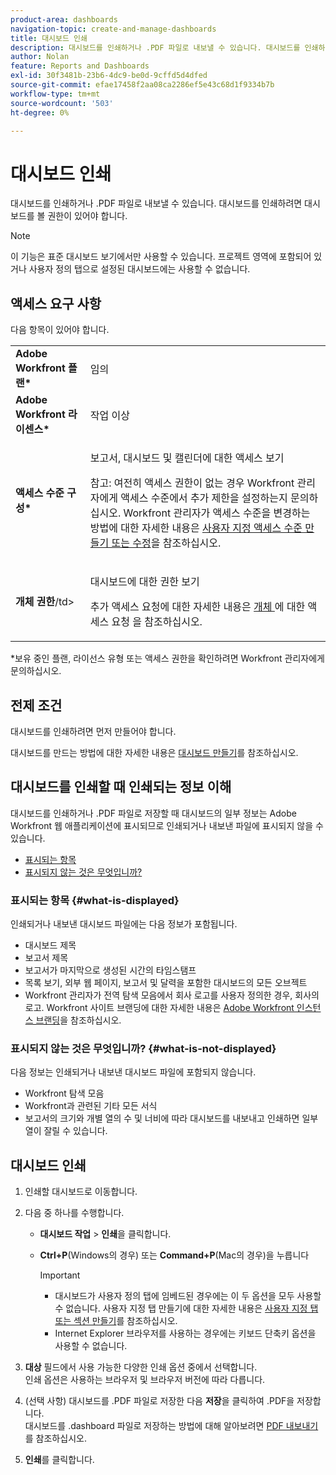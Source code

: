```yaml
---
product-area: dashboards
navigation-topic: create-and-manage-dashboards
title: 대시보드 인쇄
description: 대시보드를 인쇄하거나 .PDF 파일로 내보낼 수 있습니다. 대시보드를 인쇄하려면 대시보드를 볼 권한이 있어야 합니다.
author: Nolan
feature: Reports and Dashboards
exl-id: 30f3481b-23b6-4dc9-be0d-9cffd5d4dfed
source-git-commit: efae17458f2aa08ca2286ef5e43c68d1f9334b7b
workflow-type: tm+mt
source-wordcount: '503'
ht-degree: 0%

---
```


# 대시보드 인쇄

대시보드를 인쇄하거나 .PDF 파일로 내보낼 수 있습니다. 대시보드를 인쇄하려면 대시보드를 볼 권한이 있어야 합니다.

>[!NOTE]
>
>이 기능은 표준 대시보드 보기에서만 사용할 수 있습니다. 프로젝트 영역에 포함되어 있거나 사용자 정의 탭으로 설정된 대시보드에는 사용할 수 없습니다.

## 액세스 요구 사항

다음 항목이 있어야 합니다.

<table style="table-layout:auto"> 
 <col> 
 <col> 
 <tbody> 
  <tr> 
   <td role="rowheader"><strong>Adobe Workfront 플랜*</strong></td> 
   <td> <p>임의</p> </td> 
  </tr> 
  <tr> 
   <td role="rowheader"><strong>Adobe Workfront 라이센스*</strong></td> 
   <td> <p>작업 이상</p> </td> 
  </tr> 
  <tr> 
   <td role="rowheader"><strong>액세스 수준 구성*</strong></td> 
   <td> <p>보고서, 대시보드 및 캘린더에 대한 액세스 보기</p> <p>참고: 여전히 액세스 권한이 없는 경우 Workfront 관리자에게 액세스 수준에서 추가 제한을 설정하는지 문의하십시오. Workfront 관리자가 액세스 수준을 변경하는 방법에 대한 자세한 내용은 <a href="../../../administration-and-setup/add-users/configure-and-grant-access/create-modify-access-levels.md" class="MCXref xref">사용자 지정 액세스 수준 만들기 또는 수정</a>을 참조하십시오.</p> </td> 
  </tr> 
  <tr> 
   <td role="rowheader"><strong>개체 권한</strong>/td&gt; 
   <td> <p>대시보드에 대한 권한 보기</p> <p>추가 액세스 요청에 대한 자세한 내용은 <a href="../../../workfront-basics/grant-and-request-access-to-objects/request-access.md" class="MCXref xref">개체 </a>에 대한 액세스 요청 을 참조하십시오.</p> </td> 
  </tr> 
 </tbody> 
</table>

&#42;보유 중인 플랜, 라이선스 유형 또는 액세스 권한을 확인하려면 Workfront 관리자에게 문의하십시오.

## 전제 조건

대시보드를 인쇄하려면 먼저 만들어야 합니다.

대시보드를 만드는 방법에 대한 자세한 내용은 [대시보드 만들기](../../../reports-and-dashboards/dashboards/creating-and-managing-dashboards/create-dashboard.md)를 참조하십시오.

## 대시보드를 인쇄할 때 인쇄되는 정보 이해

대시보드를 인쇄하거나 .PDF 파일로 저장할 때 대시보드의 일부 정보는 Adobe Workfront 웹 애플리케이션에 표시되므로 인쇄되거나 내보낸 파일에 표시되지 않을 수 있습니다.

* [표시되는 항목](#what-is-displayed)
* [표시되지 않는 것은 무엇입니까?](#what-is-not-displayed)

### 표시되는 항목 {#what-is-displayed}

인쇄되거나 내보낸 대시보드 파일에는 다음 정보가 포함됩니다.

* 대시보드 제목
* 보고서 제목
* 보고서가 마지막으로 생성된 시간의 타임스탬프
* 목록 보기, 외부 웹 페이지, 보고서 및 달력을 포함한 대시보드의 모든 오브젝트
* Workfront 관리자가 전역 탐색 모음에서 회사 로고를 사용자 정의한 경우, 회사의 로고. Workfront 사이트 브랜딩에 대한 자세한 내용은 [Adobe Workfront 인스턴스 브랜딩](../../../administration-and-setup/customize-workfront/brand-workfront/brand-your-workfront-instance.md)을 참조하십시오.

### 표시되지 않는 것은 무엇입니까? {#what-is-not-displayed}

다음 정보는 인쇄되거나 내보낸 대시보드 파일에 포함되지 않습니다.

* Workfront 탐색 모음
* Workfront과 관련된 기타 모든 서식
* 보고서의 크기와 개별 열의 수 및 너비에 따라 대시보드를 내보내고 인쇄하면 일부 열이 잘릴 수 있습니다.

## 대시보드 인쇄

1. 인쇄할 대시보드로 이동합니다.
1. 다음 중 하나를 수행합니다.

   * **대시보드 작업** > **인쇄**&#x200B;을 클릭합니다.

   * **Ctrl+P**(Windows의 경우) 또는 **Command+P**(Mac의 경우)을 누릅니다

     >[!IMPORTANT]
     >
     >* 대시보드가 사용자 정의 탭에 임베드된 경우에는 이 두 옵션을 모두 사용할 수 없습니다. 사용자 지정 탭 만들기에 대한 자세한 내용은 [사용자 지정 탭 또는 섹션 만들기](../../../workfront-basics/manage-your-account-and-profile/configuring-your-user-profile/create-custom-tabs.md)를 참조하십시오.
     >* Internet Explorer 브라우저를 사용하는 경우에는 키보드 단축키 옵션을 사용할 수 없습니다.

1. **대상** 필드에서 사용 가능한 다양한 인쇄 옵션 중에서 선택합니다.\
   인쇄 옵션은 사용하는 브라우저 및 브라우저 버전에 따라 다릅니다.

1. (선택 사항) 대시보드를 .PDF 파일로 저장한 다음 **저장**&#x200B;을 클릭하여 .PDF을 저장합니다.\
   대시보드를 .dashboard 파일로 저장하는 방법에 대해 알아보려면 [PDF 내보내기](../../../reports-and-dashboards/dashboards/creating-and-managing-dashboards/export-dashboard.md)를 참조하십시오.

1. **인쇄**&#x200B;를 클릭합니다.
